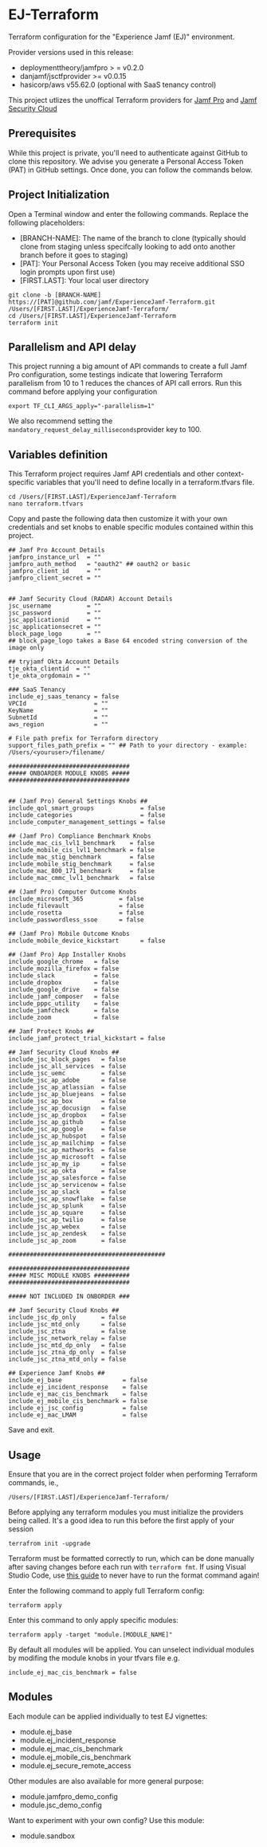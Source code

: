 # EJ-Terraform

Terraform configuration for the "Experience Jamf (EJ)" environment.

Provider versions used in this release:

- deploymenttheory/jamfpro > = v0.2.0
- danjamf/jsctfprovider >= v0.0.15
- hasicorp/aws v55.62.0 (optional with SaaS tenancy control)

This project utlizes the unoffical Terraform providers for [Jamf Pro](https://registry.terraform.io/providers/deploymenttheory/jamfpro/latest) and [Jamf Security Cloud](https://registry.terraform.io/providers/danjamf/jsctfprovider/latest)

## Prerequisites

While this project is private, you'll need to authenticate against GitHub to clone this repository. We advise you generate a Personal Access Token (PAT) in GitHub settings. Once done, you can follow the commands below.

## Project Initialization

Open a Terminal window and enter the following commands. Replace the following placeholders:

- [BRANCH-NAME]: The name of the branch to clone (typically should clone from staging unless specifcally looking to add onto another branch before it goes to staging)
- [PAT]: Your Personal Access Token (you may receive additional SSO login prompts upon first use)
- [FIRST.LAST]: Your local user directory

```
git clone -b [BRANCH-NAME] https://[PAT]@github.com/jamf/ExperienceJamf-Terraform.git /Users/[FIRST.LAST]/ExperienceJamf-Terraform/
cd /Users/[FIRST.LAST]/ExperienceJamf-Terraform
terraform init
```

## Parallelism and API delay

This project running a big amount of API commands to create a full Jamf Pro configuration, some testings indicate that lowering Terraform parallelism from 10 to 1 reduces the chances of API call errors. Run this command before applying your configuration

```
export TF_CLI_ARGS_apply="-parallelism=1"
```

We also recommend setting the `mandatory_request_delay_milliseconds`provider key to 100.

## Variables definition

This Terraform project requires Jamf API credentials and other context-specific variables that you'll need to define locally in a terraform.tfvars file.

```
cd /Users/[FIRST.LAST]/ExperienceJamf-Terraform
nano terraform.tfvars
```

Copy and paste the following data then customize it with your own credentials and set knobs to enable specific modules contained within this project.

```
## Jamf Pro Account Details
jamfpro_instance_url  = ""
jamfpro_auth_method   = "oauth2" ## oauth2 or basic
jamfpro_client_id     = ""
jamfpro_client_secret = ""


## Jamf Security Cloud (RADAR) Account Details
jsc_username          = ""
jsc_password          = ""
jsc_applicationid     = ""
jsc_applicationsecret = ""
block_page_logo       = ""
## block_page_logo takes a Base 64 encoded string conversion of the image only

## tryjamf Okta Account Details
tje_okta_clientid  = ""
tje_okta_orgdomain = ""

### SaaS Tenancy
include_ej_saas_tenancy = false
VPCId                   = ""
KeyName                 = ""
SubnetId                = ""
aws_region              = ""

# File path prefix for Terraform directory
support_files_path_prefix = "" ## Path to your directory - example: /Users/<youruser>/filename/

##################################
##### ONBOARDER MODULE KNOBS #####
##################################


## (Jamf Pro) General Settings Knobs ##
include_qol_smart_groups             = false
include_categories                   = false
include_computer_management_settings = false

## (Jamf Pro) Compliance Benchmark Knobs
include_mac_cis_lvl1_benchmark    = false
include_mobile_cis_lvl1_benchmark = false
include_mac_stig_benchmark        = false
include_mobile_stig_benchmark     = false
include_mac_800_171_benchmark     = false
include_mac_cmmc_lvl1_benchmark   = false

## (Jamf Pro) Computer Outcome Knobs
include_microsoft_365          = false
include_filevault              = false
include_rosetta                = false
include_passwordless_ssoe      = false

## (Jamf Pro) Mobile Outcome Knobs
include_mobile_device_kickstart      = false

## (Jamf Pro) App Installer Knobs
include_google_chrome   = false
include_mozilla_firefox = false
include_slack           = false
include_dropbox         = false
include_google_drive    = false
include_jamf_composer   = false
include_pppc_utility    = false
include_jamfcheck       = false
include_zoom            = false

## Jamf Protect Knobs ##
include_jamf_protect_trial_kickstart = false

## Jamf Security Cloud Knobs ##
include_jsc_block_pages   = false
include_jsc_all_services  = false
include_jsc_uemc          = false
include_jsc_ap_adobe      = false
include_jsc_ap_atlassian  = false
include_jsc_ap_bluejeans  = false
include_jsc_ap_box        = false
include_jsc_ap_docusign   = false
include_jsc_ap_dropbox    = false
include_jsc_ap_github     = false
include_jsc_ap_google     = false
include_jsc_ap_hubspot    = false
include_jsc_ap_mailchimp  = false
include_jsc_ap_mathworks  = false
include_jsc_ap_microsoft  = false
include_jsc_ap_my_ip      = false
include_jsc_ap_okta       = false
include_jsc_ap_salesforce = false
include_jsc_ap_servicenow = false
include_jsc_ap_slack      = false
include_jsc_ap_snowflake  = false
include_jsc_ap_splunk     = false
include_jsc_ap_square     = false
include_jsc_ap_twilio     = false
include_jsc_ap_webex      = false
include_jsc_ap_zendesk    = false
include_jsc_ap_zoom       = false

############################################

##################################
##### MISC MODULE KNOBS ##########
##################################

##### NOT INCLUDED IN ONBORDER ###

## Jamf Security Cloud Knobs ##
include_jsc_dp_only       = false
include_jsc_mtd_only      = false
include_jsc_ztna          = false
include_jsc_network_relay = false
include_jsc_mtd_dp_only   = false
include_jsc_ztna_dp_only  = false
include_jsc_ztna_mtd_only = false

## Experience Jamf Knobs ##
include_ej_base                 = false
include_ej_incident_response    = false
include_ej_mac_cis_benchmark    = false
include_ej_mobile_cis_benchmark = false
include_ej_jsc_config           = false
include_ej_mac_LMAM             = false

```

Save and exit.

## Usage

Ensure that you are in the correct project folder when performing Terraform commands, ie.,

```
/Users/[FIRST.LAST]/ExperienceJamf-Terraform/
```

Before applying any terraform modules you must initialize the providers being called. It's a good idea to run this before the first apply of your session

```
terrafrom init -upgrade
```

Terraform must be formatted correctly to run, which can be done manually after saving changes before each run with `terraform fmt`. If using Visual Studio Code, use [this guide](https://medium.com/nerd-for-tech/how-to-auto-format-hcl-terraform-code-in-visual-studio-code-6fa0e7afbb5e) to never have to run the format command again!

Enter the following command to apply full Terraform config:

```
terraform apply
```

Enter this command to only apply specific modules:

```
terraform apply -target "module.[MODULE_NAME]"
```

By default all modules will be applied. You can unselect individual modules by modifing the module knobs in your tfvars file e.g.

```
include_ej_mac_cis_benchmark = false
```

## Modules

Each module can be applied individually to test EJ vignettes:

- module.ej_base
- module.ej_incident_response
- module.ej_mac_cis_benchmark
- module.ej_mobile_cis_benchmark
- module.ej_secure_remote_access

Other modules are also available for more general purpose:

- module.jamfpro_demo_config
- module.jsc_demo_config

Want to experiment with your own config? Use this module:

- module.sandbox
